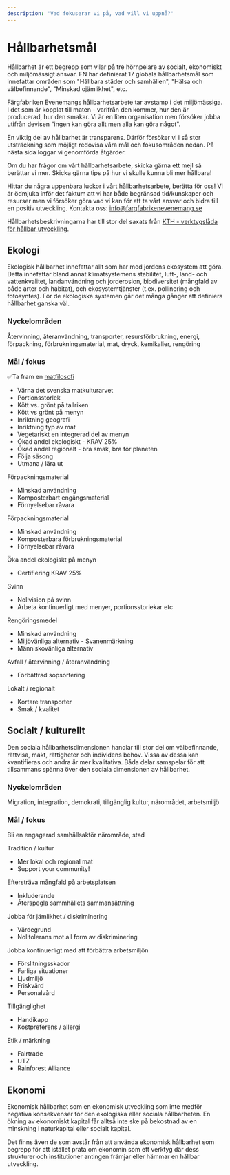 ```yaml
---
description: 'Vad fokuserar vi på, vad vill vi uppnå?'
---
```


# Hållbarhetsmål

Hållbarhet är ett begrepp som vilar på tre hörnpelare av socialt, ekonomiskt och miljömässigt ansvar. FN har definierat 17 globala hållbarhetsmål som innefattar områden som "Hållbara städer och samhällen", "Hälsa och välbefinnande", "Minskad ojämlikhet", etc.

Färgfabriken Evenemangs hållbarhetsarbete tar avstamp i det miljömässiga. I det som är kopplat till maten - varifrån den kommer, hur den är producerad, hur den smakar. Vi är en liten organisation men försöker jobba utifrån devisen "ingen kan göra allt men alla kan göra något". 

En viktig del av hållbarhet är transparens. Därför försöker vi i så stor utsträckning som möjligt redovisa våra mål och fokusområden nedan. På nästa sida loggar vi genomförda åtgärder. 

Om du har frågor om vårt hållbarhetsarbete, skicka gärna ett mejl så berättar vi mer. Skicka gärna tips på hur vi skulle kunna bli mer hållbara!

Hittar du några uppenbara luckor i vårt hållbarhetsarbete, berätta för oss! Vi är ödmjuka inför det faktum att vi har både begränsad tid/kunskaper och resurser men vi försöker göra vad vi kan för att ta vårt ansvar och bidra till en positiv utveckling. Kontakta oss: [info@fargfabrikenevenemang.se](mailto:info@fargfabrikenevenemang.se)

Hållbarhetsbeskrivningarna har till stor del saxats från [KTH - verktygslåda för hållbar utveckling](https://www.kth.se/om/miljo-hallbar-utveckling/utbildning-miljo-hallbar-utveckling/verktygslada/sustainable-development).

## Ekologi 

Ekologisk hållbarhet innefattar allt som har med jordens ekosystem att göra. Detta innefattar bland annat klimatsystemens stabilitet, luft-, land- och vattenkvalitet, landanvändning och jorderosion, biodiversitet \(mångfald av både arter och habitat\), och ekosystemtjänster \(t.ex. pollinering och fotosyntes\). För de ekologiska systemen går det många gånger att definiera hållbarhet ganska väl.

### Nyckelområden 

Återvinning, återanvändning, transporter, resursförbrukning, energi, förpackning, förbrukningsmaterial, mat, dryck, kemikalier, rengöring

### Mål / fokus

✅Ta fram en [matfilosofi](../matfilosofi.md) 

* Värna det svenska matkulturarvet
* Portionsstorlek
* Kött vs. grönt på tallriken
* Kött vs grönt på menyn
* Inriktning geografi
* Inriktning typ av mat
* Vegetariskt en integrerad del av menyn
* Ökad andel ekologiskt - KRAV 25%
* Ökad andel regionalt - bra smak, bra för planeten
* Följa säsong
* Utmana / lära ut

Förpackningsmaterial 

* Minskad användning
* Komposterbart engångsmaterial
* Förnyelsebar råvara

Förpackningsmaterial

* Minskad användning
* Komposterbara förbrukningsmaterial
* Förnyelsebar råvara

Öka andel ekologiskt på menyn 

* Certifiering KRAV 25%

Svinn

* Nollvision på svinn
* Arbeta kontinuerligt med menyer, portionsstorlekar etc

Rengöringsmedel

* Minskad användning
* Miljövänliga alternativ - Svanenmärkning
* Människovänliga alternativ

Avfall / återvinning / återanvändning

* Förbättrad sopsortering

Lokalt / regionalt

* Kortare transporter
* Smak / kvalitet

## Socialt / kulturellt 

Den sociala hållbarhetsdimensionen handlar till stor del om välbefinnande, rättvisa, makt, rättigheter och individens behov. Vissa av dessa kan kvantifieras och andra är mer kvalitativa. Båda delar samspelar för att tillsammans spänna över den sociala dimensionen av hållbarhet. 

### Nyckelområden 

Migration, integration, demokrati, tillgänglig kultur, närområdet, arbetsmiljö 

### Mål / fokus 

Bli en engagerad samhällsaktör närområde, stad 

Tradition / kultur

* Mer lokal och regional mat
* Support your community!

Eftersträva mångfald på arbetsplatsen 

* Inkluderande
* Återspegla sammhällets sammansättning

Jobba för jämlikhet / diskriminering 

* Värdegrund
* Nolltolerans mot all form av diskriminering

Jobba kontinuerligt med att förbättra arbetsmiljön

* Förslitningsskador
* Farliga situationer
* Ljudmiljö
* Friskvård
* Personalvård

Tillgänglighet

* Handikapp
* Kostpreferens / allergi

Etik / märkning

* Fairtrade
* UTZ
* Rainforest Alliance

## Ekonomi

Ekonomisk hållbarhet som en ekonomisk utveckling som inte medför negativa konsekvenser för den ekologiska eller sociala hållbarheten. En ökning av ekonomiskt kapital får alltså inte ske på bekostnad av en minskning i naturkapital eller socialt kapital. 

Det finns även de som avstår från att använda ekonomisk hållbarhet som begrepp för att istället prata om ekonomin som ett verktyg där dess strukturer och institutioner antingen främjar eller hämmar en hållbar utveckling.

